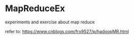 # MapReduceEx
experiments and exercise about map reduce

refer to:
	https://www.cnblogs.com/frx9527/p/hadoopMR.html


